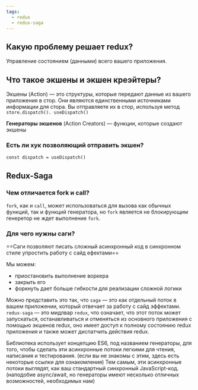 ```yaml
---
tags:
  - redux
  - redux-saga
---
```

## Какую проблему решает redux?
Управление состоянием (данными) всего вашего приложения.
## Что такое экшены и экшен креэйтеры?

Экшены (Action) — это структуры, которые передают данные из вашего приложения в стор. 
Они являются единственными источниками информации для стора. Вы отправляете их в стор, используя метод `store.dispatch(). useDispatch()`

**Генераторы экшенов** (Action Creators) — функции, которые создают экшены

### Есть ли хук позволяющий отправить экшен?

`const dispatch = useDispatch()`

## Redux-Saga 

### Чем отличается fork и call?
`fork`, как и `call`, может использоваться для вызова как обычных функций, так и функций генератора, но `fork` является не блокирующим генеретор не ждет выполнение `fork`.

### Для чего нужны саги?
==Саги позволяют писать сложный асинхронный код в синхронном стиле упростить работу с сайд ефектами==

Мы можем:
- приостановить выполнение воркера 
- закрыть его 
- форкнуть
дает больше гибкости для реализации сложной логики

Можно представить это так, что `saga` — это как отдельный поток в вашем приложении, который отвечает за работу с сайд эффектами. `redux-saga` — это мидлвар `redux`, что означает, что этот поток может запускаться, останавливаться и отменяться из основного приложения с помощью экшенов redux, оно имеет доступ к полному состоянию redux приложения и также может диспатчить действия redux.

Библиотека использует концепцию ES6, под названием генераторы, для того, чтобы сделать эти асинхронные потоки легкими для чтения, написания и тестирования. (если вы не знакомы с этим, здесь есть некоторые ссылки для ознакомления) Тем самым, эти асинхронные потоки выглядят, как ваш стандартный синхронный JavaScript-код. (наподобие async/await, но генераторы имеют несколько отличных возможностей, необходимых нам)
